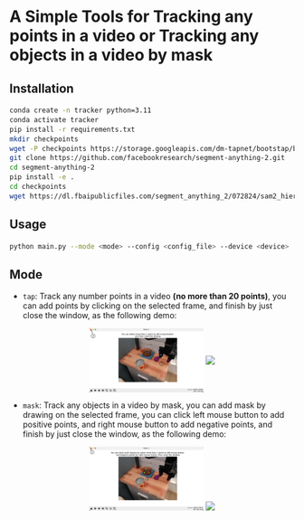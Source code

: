 # A Simple Tools for Tracking any points in a video or Tracking any objects in a video by mask

## Installation
```bash
conda create -n tracker python=3.11
conda activate tracker
pip install -r requirements.txt
mkdir checkpoints
wget -P checkpoints https://storage.googleapis.com/dm-tapnet/bootstap/bootstapir_checkpoint_v2.npy
git clone https://github.com/facebookresearch/segment-anything-2.git
cd segment-anything-2
pip install -e .
cd checkpoints
wget https://dl.fbaipublicfiles.com/segment_anything_2/072824/sam2_hiera_large.pt
```

## Usage
```bash
python main.py --mode <mode> --config <config_file> --device <device>
```

## Mode
- `tap`: Track any number points in a video **(no more than 20 points)**, you can add points by clicking on the selected frame, and finish by just close the window, as the following demo:
<div align=center>
<img src="demo/tap_in.png" width="40%" align="center"> <img src="demo/tap.gif" width="30%" align="center">
</div>


- `mask`: Track any objects in a video by mask, you can add mask by drawing on the selected frame, you can click left mouse button to add positive points, and right mouse button to add negative points, and finish by just close the window, as the following demo:
<div align=center>
<img src="demo/sam_in.png" width="40%"> <img src="demo/sam.gif" width="30%">
</div>